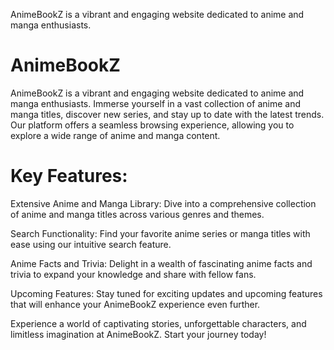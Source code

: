 

AnimeBookZ is a vibrant and engaging website dedicated to anime and manga enthusiasts. 


# AnimeBookZ
AnimeBookZ is a vibrant and engaging website dedicated to anime and manga enthusiasts. Immerse yourself in a vast collection of anime and manga titles, discover new series, and stay up to date with the latest trends. Our platform offers a seamless browsing experience, allowing you to explore a wide range of anime and manga content.

# Key Features:

Extensive Anime and Manga Library: Dive into a comprehensive collection of anime and manga titles across various genres and themes.

Search Functionality: Find your favorite anime series or manga titles with ease using our intuitive search feature.

Anime Facts and Trivia: Delight in a wealth of fascinating anime facts and trivia to expand your knowledge and share with fellow fans.

Upcoming Features: Stay tuned for exciting updates and upcoming features that will enhance your AnimeBookZ experience even further.

Experience a world of captivating stories, unforgettable characters, and limitless imagination at AnimeBookZ. Start your journey today!

